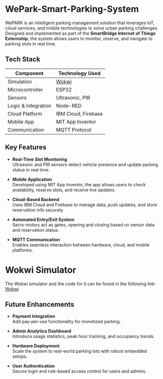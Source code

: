 # WePark-Smart-Parking-System

WePARK is an intelligent parking management solution that leverages IoT, cloud services, and mobile technologies to solve urban parking challenges. Designed and implemented as part of the **SmartBridge Internet of Things Externship**, the system allows users to monitor, reserve, and navigate to parking slots in real time.

## Tech Stack

| Component            | Technology Used               |
|----------------------|--------------------------------|
| Simulation           | [Wokwi](https://wokwi.com)     |
| Microcontroller      | ESP32                          |
| Sensors              | Ultrasonic, PIR                |
| Logic & Integration  | Node-RED                       |
| Cloud Platform       | IBM Cloud, Firebase            |
| Mobile App           | MIT App Inventor               |
| Communication        | MQTT Protocol                  |


## Key Features

- **Real-Time Slot Monitoring**  
  Ultrasonic and PIR sensors detect vehicle presence and update parking status in real time.

- **Mobile Application**  
  Developed using MIT App Inventor, the app allows users to check availability, reserve slots, and receive live updates.

- **Cloud-Based Backend**  
  Uses IBM Cloud and Firebase to manage data, push updates, and store reservation info securely.

- **Automated Entry/Exit System**  
  Servo motors act as gates, opening and closing based on sensor data and reservation status.

- **MQTT Communication**  
  Enables seamless interaction between hardware, cloud, and mobile platforms.


# Wokwi Simulator
The Wokwi simulator and the code for it can be found in the following link: [Wokwi](https://wokwi.com/projects/368676828824469505)


## Future Enhancements

- **Payment Integration**  
  Add pay-per-use functionality for monetized parking.

- **Admin Analytics Dashboard**  
  Introduce usage statistics, peak hour tracking, and occupancy trends.

- **Hardware Deployment**  
  Scale the system to real-world parking lots with robust embedded setups.

- **User Authentication**  
  Secure login and role-based access control for users and admins.


